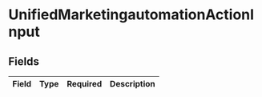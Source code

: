 # UnifiedMarketingautomationActionInput


## Fields

| Field       | Type        | Required    | Description |
| ----------- | ----------- | ----------- | ----------- |